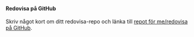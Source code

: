 #### Redovisa på GitHub

Skriv något kort om ditt redovisa-repo och länka till [repot för me/redovisa på GitHub](https://github.com/knasenn/oophp-test).
